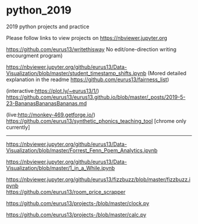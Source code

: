 # python_2019
2019 python projects and practice

Please follow links to view projects on https://nbviewer.jupyter.org

 https://github.com/eurus13/writethisway No edit/one-direction writing encourgment program)

https://nbviewer.jupyter.org/github/eurus13/Data-Visualization/blob/master/student_timestamp_shifts.ipynb
(Mored detailed explanation in the readme https://github.com/eurus13/fairness_list)

(interactive:https://plot.ly/~eurus13/1/) https://github.com/eurus13/eurus13.github.io/blob/master/_posts/2019-5-23-BananasBananasBananas.md 

(live:http://monkey-469.getforge.io/) https://github.com/eurus13/synthetic_phonics_teaching_tool [chrome only currently]

----

https://nbviewer.jupyter.org/github/eurus13/Data-Visualization/blob/master/Forrest_Fenn_Poem_Analytics.ipynb

https://nbviewer.jupyter.org/github/eurus13/Data-Visualization/blob/master/1_in_a_While.ipynb

https://nbviewer.jupyter.org/github/eurus13/fizzbuzz/blob/master/fizzbuzz.ipynb
\
https://github.com/eurus13/room_price_scrapper

https://github.com/eurus13/projects-/blob/master/clock.py

https://github.com/eurus13/projects-/blob/master/calc.py





